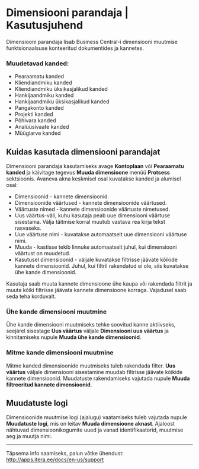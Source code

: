# Dimensiooni parandaja | Kasutusjuhend

Dimensiooni parandaja lisab Business Central-i dimensiooni muutmise funktsionaalsuse konteeritud dokumentides ja kannetes.  

### Muudetavad kanded:
*	Pearaamatu kanded
*   Kliendiandmiku kanded
*   Kliendiandmiku üksikasjalikud kanded
*   Hankijaandmiku kanded
*   Hankijaandmiku üksikasjalikud kanded
*   Pangakonto kanded
*   Projekti kanded
*   Põhivara kanded
*   Analüüsivaate kanded
*   Müügiarve kanded

## Kuidas kasutada dimensiooni parandajat
Dimensiooni parandaja kasutamiseks avage **Kontoplaan** või **Pearaamatu kanded** ja käivitage tegevus **Muuda dimensioone** menüü **Protsess** sektsioonis.
Avaneva akna keskmisel osal kuvatakse kanded ja alumisel osal:
*   Dimensioonid - kannete dimensioonid. 
*   Dimensioonide väärtused - kannete dimensioonide väärtused.
*   Väärtuste nimed - kannete dimensioonide väärtuste nimetused.
*   Uus väärtus-väli, kuhu kasutaja peab uue dimensiooni väärtuse sisestama. Välja täitmise korral muutub vastava rea kirja tekst rasvaseks.
*   Uue väärtuse nimi - kuvatakse automaatselt uue dimensiooni väärtuse nimi.
*   Muuda - kastisse tekib linnuke automaatselt juhul, kui dimensiooni väärtust on muudetud.
*   Kasutusel dimensioonid - väljale kuvatakse filtrisse jäävate kõikide kannete dimensioonid. Juhul, kui filtril rakendatud ei ole, siis kuvatakse ühe kande dimensioonid.

Kasutaja saab muuta kannete dimensioone ühe kaupa või rakendada filtrit ja muuta kõiki filtrisse jäävata kannete dimensioone korraga. Vajadusel saab seda teha korduvalt.
### Ühe kande dimensiooni muutmine
Ühe kande dimensiooni muutmiseks tehke soovitud kanne aktiivseks, seejärel sisestage **Uus väärtus** väljale **Dimensiooni uus väärtus** ja kinnitamiseks nupule **Muuda ühe kande dimensioonid**.
### Mitme kande dimensiooni muutmine
Mitme kanded dimensioonide muutmiseks tuleb rakendada filter. **Uus väärtus** väljale dimensiooni sisestamine muudab filtrisse jäävate kõikide kannete dimensioonid. Muudatuste rakendamiseks vajutada nupule **Muuda filtreeritud kannete dimensioonid**.
## Muudatuste logi
Dimensioonide muutmise logi (ajalugu) vaatamiseks tuleb vajutada nupule **Muudatuste logi**, mis on leitav **Muuda dimensioone aknast**. Ajaloost nähtuvad dimensioonikogumite uued ja vanad identifikaatorid, muutmise aeg ja muutja nimi.
________________________________________
Täpsema info saamiseks, palun võtke ühendust:  
http://apps.itera.ee/docs/en-us/support
